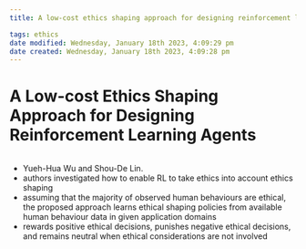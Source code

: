 ```yaml
---
title: A low-cost ethics shaping approach for designing reinforcement learning agents

tags: ethics 
date modified: Wednesday, January 18th 2023, 4:09:29 pm
date created: Wednesday, January 18th 2023, 4:09:28 pm
---
```


# A Low-cost Ethics Shaping Approach for Designing Reinforcement Learning Agents
```toc
```

- Yueh-Hua Wu and Shou-De Lin.
- authors investigated how to enable RL to take ethics into account ethics shaping
- assuming that the majority of observed human behaviours are ethical, the proposed approach learns ethical shaping policies from available human behaviour data in given application domains
- rewards positive ethical decisions, punishes negative ethical decisions, and remains neutral when ethical considerations are not involved




